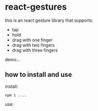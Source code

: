 # react-gestures

this is an react gesture library that supports:
  - tap
  - hold
  - drag with one finger
  - drag with two fingers
  - drag with three fingers

demo...

## how to install and use
install:
```
npm i ....

```

use:
```

```
